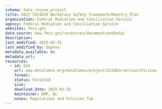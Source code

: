 ```yaml
---
schema: data_rescue_project 
title: 2022 COVID19 Workplace Safety Framework/Reentry Plan
organization: Federal Mediation and Conciliation Service
agency: Federal Mediation and Conciliation Service
websites: fmcs.gov
data_source: www.fmcs.gov/resources/documentsanddata/
description: 
last_modified: 2025-03-31
last_modified_by: Daphna
metadata_available: No
metadata_url: 
resources:
  - id: 644
    url: www.datalumos.org/datalumos/project/223063/version/V1/view
    format: 
    status: Finished
    size: 
    download_date: 2025-03-15
    maintainer: DRP, DL
    notes: Regulations and Policies Tab
---
```

